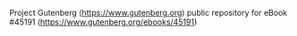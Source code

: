 Project Gutenberg (https://www.gutenberg.org) public repository for eBook #45191 (https://www.gutenberg.org/ebooks/45191)
